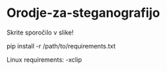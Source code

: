 # Orodje-za-steganografijo
Skrite sporočilo v slike!

pip install -r /path/to/requirements.txt

Linux requirements: 
  -xclip
